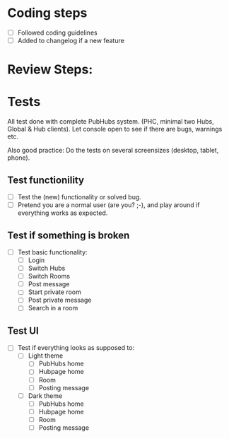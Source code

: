 # Coding steps

- [ ] Followed coding guidelines
- [ ] Added to changelog if a new feature

# Review Steps:

# Tests

All test done with complete PubHubs system. (PHC, minimal two Hubs, Global & Hub clients).
Let console open to see if there are bugs, warnings etc.

Also good practice: Do the tests on several screensizes (desktop, tablet, phone).

## Test functionility

- [ ] Test the (new) functionality or solved bug.
- [ ] Pretend you are a normal user (are you? ;-), and play around if everything works as expected.

## Test if something is broken

- [ ] Test basic functionality:
  - [ ] Login
  - [ ] Switch Hubs
  - [ ] Switch Rooms
  - [ ] Post message
  - [ ] Start private room
  - [ ] Post private message
  - [ ] Search in a room

## Test UI

- [ ] Test if everything looks as supposed to:
  - [ ] Light theme
    - [ ] PubHubs home
    - [ ] Hubpage home
    - [ ] Room
    - [ ] Posting message
  - [ ] Dark theme
    - [ ] PubHubs home
    - [ ] Hubpage home
    - [ ] Room
    - [ ] Posting message
